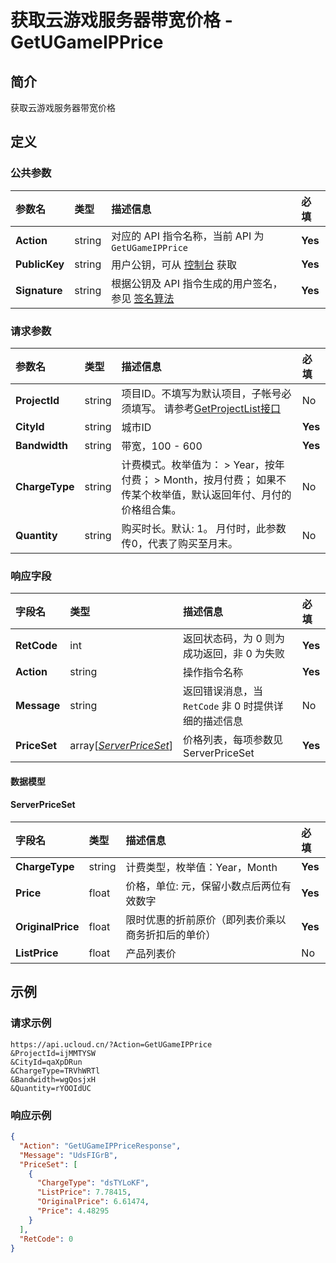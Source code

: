 # 获取云游戏服务器带宽价格 - GetUGameIPPrice

## 简介

获取云游戏服务器带宽价格









## 定义

### 公共参数

| 参数名 | 类型 | 描述信息 | 必填 |
|:---|:---|:---|:---|
| **Action**     | string  | 对应的 API 指令名称，当前 API 为 `GetUGameIPPrice`                        | **Yes** |
| **PublicKey**  | string  | 用户公钥，可从 [控制台](https://console.ucloud.cn/uapi/apikey) 获取                                             | **Yes** |
| **Signature**  | string  | 根据公钥及 API 指令生成的用户签名，参见 [签名算法](api/summary/signature.md)  | **Yes** |

### 请求参数

| 参数名 | 类型 | 描述信息 | 必填 |
|:---|:---|:---|:---|
| **ProjectId** | string | 项目ID。不填写为默认项目，子帐号必须填写。 请参考[GetProjectList接口](https://docs.ucloud.cn/api/summary/get_project_list) |No|
| **CityId** | string | 城市ID |**Yes**|
| **Bandwidth** | string | 带宽，100 - 600 |**Yes**|
| **ChargeType** | string | 计费模式。枚举值为： > Year，按年付费； > Month，按月付费； 如果不传某个枚举值，默认返回年付、月付的价格组合集。 |No|
| **Quantity** | string | 购买时长。默认: 1。 月付时，此参数传0，代表了购买至月末。 |No|

### 响应字段

| 字段名 | 类型 | 描述信息 | 必填 |
|:---|:---|:---|:---|
| **RetCode** | int | 返回状态码，为 0 则为成功返回，非 0 为失败 |**Yes**|
| **Action** | string | 操作指令名称 |**Yes**|
| **Message** | string | 返回错误消息，当 `RetCode` 非 0 时提供详细的描述信息 |No|
| **PriceSet** | array[[*ServerPriceSet*](#ServerPriceSet)] | 价格列表，每项参数见ServerPriceSet |**Yes**|

#### 数据模型


#### ServerPriceSet

| 字段名 | 类型 | 描述信息 | 必填 |
|:---|:---|:---|:---|
| **ChargeType** | string | 计费类型，枚举值：Year，Month |**Yes**|
| **Price** | float | 价格，单位: 元，保留小数点后两位有效数字 |**Yes**|
| **OriginalPrice** | float | 限时优惠的折前原价（即列表价乘以商务折扣后的单价） |**Yes**|
| **ListPrice** | float | 产品列表价 |No|

## 示例

### 请求示例
    
```
https://api.ucloud.cn/?Action=GetUGameIPPrice
&ProjectId=ijMMTYSW
&CityId=qaXpDRun
&ChargeType=TRVhWRTl
&Bandwidth=wgQosjxH
&Quantity=rYOOIdUC
```

### 响应示例
    
```json
{
  "Action": "GetUGameIPPriceResponse",
  "Message": "UdsFIGrB",
  "PriceSet": [
    {
      "ChargeType": "dsTYLoKF",
      "ListPrice": 7.78415,
      "OriginalPrice": 6.61474,
      "Price": 4.48295
    }
  ],
  "RetCode": 0
}
```





